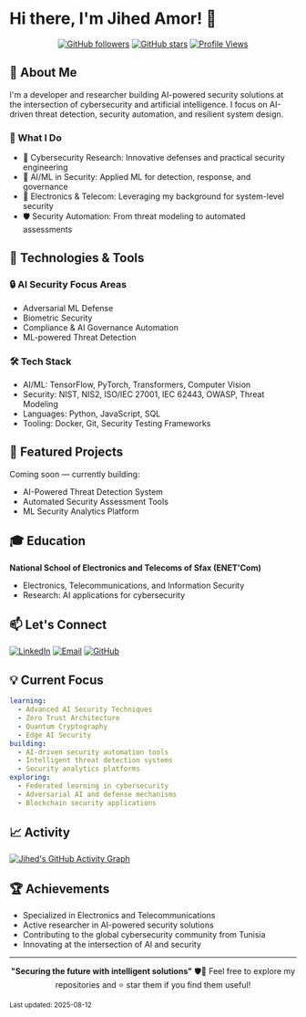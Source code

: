 # Hi there, I'm Jihed Amor! 👋

<div align="center">

[![GitHub followers](https://img.shields.io/github/followers/jihed01-sc?label=Followers&style=social)](https://github.com/jihed01-sc)
[![GitHub stars](https://img.shields.io/github/stars/jihed01-sc?style=social)](https://github.com/jihed01-sc)
[![Profile Views](https://komarev.com/ghpvc/?username=jihed01-sc&color=blue&style=flat)](https://github.com/jihed01-sc)

</div>

## 🚀 About Me

I'm a developer and researcher building AI-powered security solutions at the intersection of cybersecurity and artificial intelligence. I focus on AI-driven threat detection, security automation, and resilient system design.

### 🎯 What I Do
- 🔐 Cybersecurity Research: Innovative defenses and practical security engineering
- 🤖 AI/ML in Security: Applied ML for detection, response, and governance
- 📡 Electronics & Telecom: Leveraging my background for system-level security
- 🛡️ Security Automation: From threat modeling to automated assessments

## 🔧 Technologies & Tools

### 🔒 AI Security Focus Areas
- Adversarial ML Defense
- Biometric Security
- Compliance & AI Governance Automation
- ML-powered Threat Detection

### 🛠️ Tech Stack
- AI/ML: TensorFlow, PyTorch, Transformers, Computer Vision
- Security: NIST, NIS2, ISO/IEC 27001, IEC 62443, OWASP, Threat Modeling
- Languages: Python, JavaScript, SQL
- Tooling: Docker, Git, Security Testing Frameworks

## 🌟 Featured Projects

Coming soon — currently building:
- AI-Powered Threat Detection System
- Automated Security Assessment Tools
- ML Security Analytics Platform

## 🎓 Education

**National School of Electronics and Telecoms of Sfax (ENET'Com)**
- Electronics, Telecommunications, and Information Security
- Research: AI applications for cybersecurity

## 📫 Let's Connect

[![LinkedIn](https://img.shields.io/badge/LinkedIn-0077B5?style=for-the-badge&logo=linkedin&logoColor=white)](https://www.linkedin.com/in/jihed-amor-47a66222b)
[![Email](https://img.shields.io/badge/Email-D14836?style=for-the-badge&logo=gmail&logoColor=white)](mailto:jihed.amor@enetcom.u-sfax.tn)
[![GitHub](https://img.shields.io/badge/GitHub-100000?style=for-the-badge&logo=github&logoColor=white)](https://github.com/jihed01-sc)

## 💡 Current Focus

```yaml
learning:
  - Advanced AI Security Techniques
  - Zero Trust Architecture
  - Quantum Cryptography
  - Edge AI Security
building:
  - AI-driven security automation tools
  - Intelligent threat detection systems
  - Security analytics platforms
exploring:
  - Federated learning in cybersecurity
  - Adversarial AI and defense mechanisms
  - Blockchain security applications
```

## 📈 Activity

[![Jihed's GitHub Activity Graph](https://github-readme-activity-graph.vercel.app/graph?username=jihed01-sc&theme=react-dark)](https://github.com/jihed01-sc)

## 🏆 Achievements

- Specialized in Electronics and Telecommunications
- Active researcher in AI-powered security solutions
- Contributing to the global cybersecurity community from Tunisia
- Innovating at the intersection of AI and security

---

<div align="center">
<strong>"Securing the future with intelligent solutions"</strong> 🛡️🤖  
Feel free to explore my repositories and ⭐ star them if you find them useful!
</div>

<sub>Last updated: 2025-08-12</sub>
